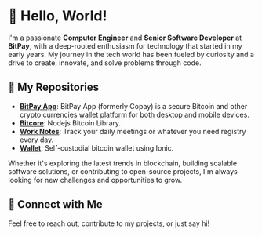 <!--
**cmgustavo/cmgustavo** is a ✨ _special_ ✨ repository because its `README.md` (this file) appears on your GitHub profile.

Here are some ideas to get you started:

- 🔭 I’m currently working on ...
- 🌱 I’m currently learning ...
- 👯 I’m looking to collaborate on ...
- 🤔 I’m looking for help with ...
- 💬 Ask me about ...
- 📫 How to reach me: ...
- 😄 Pronouns: ...
- ⚡ Fun fact: ...
-->

# 👋 Hello, World!

I'm a passionate **Computer Engineer** and **Senior Software Developer** at **BitPay**, with a deep-rooted enthusiasm for technology that started in my early years. My journey in the tech world has been fueled by curiosity and a drive to create, innovate, and solve problems through code.

## 🔧 My Repositories

- **[BitPay App](https://github.com/cmgustavo/bitpay-app)**: BitPay App (formerly Copay) is a secure Bitcoin and other crypto currencies wallet platform for both desktop and mobile devices.
- **[Bitcore](https://github.com/cmgustavo/bitcore)**: Nodejs Bitcoin Library.
- **[Work Notes](https://github.com/cmgustavo/work-notes)**: Track your daily meetings or whatever you need registry every day.
- **[Wallet]([https://github.com/cmgustavo/work-notes](https://github.com/cmgustavo/wallet))**: Self-custodial bitcoin wallet using Ionic.

Whether it's exploring the latest trends in blockchain, building scalable software solutions, or contributing to open-source projects, I'm always looking for new challenges and opportunities to grow.

## 🌟 Connect with Me

Feel free to reach out, contribute to my projects, or just say hi!
